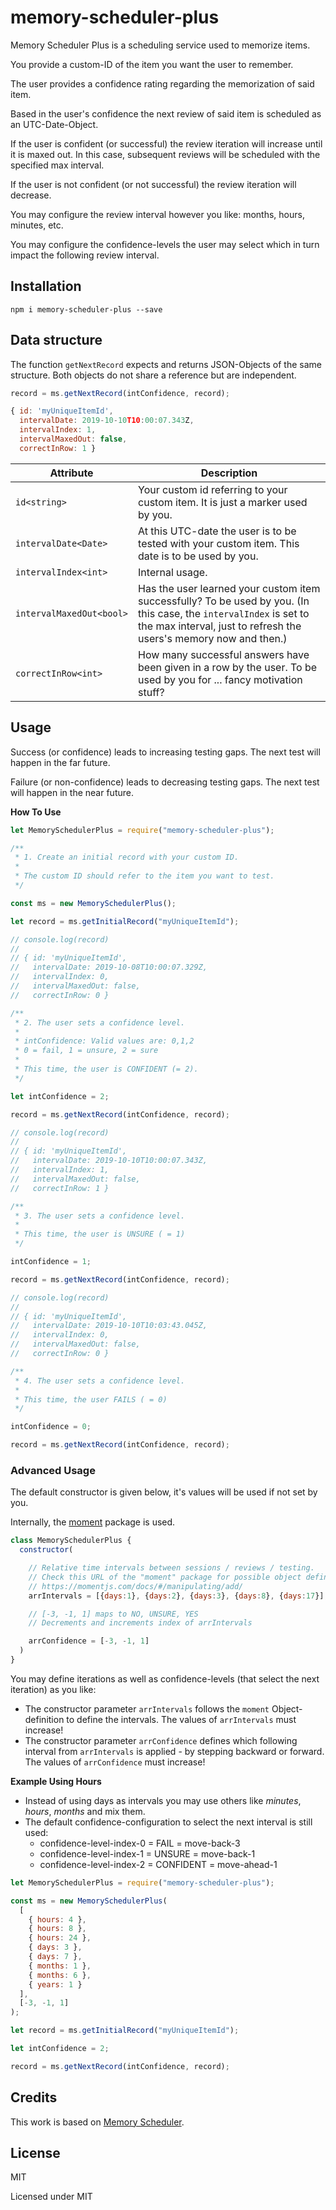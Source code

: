 # memory-scheduler-plus

Memory Scheduler Plus is a scheduling service used to memorize items.

You provide a custom-ID of the item you want the user to remember.

The user provides a confidence rating regarding the memorization of said item.

Based in the user's confidence the next review of said item is scheduled as an UTC-Date-Object.

If the user is confident (or successful) the review iteration will increase until it is maxed out. In this case, subsequent reviews will be scheduled with the specified max interval.

If the user is not confident (or not successful) the review iteration will decrease.

You may configure the review interval however you like: months, hours, minutes, etc.

You may configure the confidence-levels the user may select which in turn impact the following review interval.

## Installation

```shell
npm i memory-scheduler-plus --save
```

## Data structure

The function `getNextRecord` expects and returns JSON-Objects of the same structure. Both objects do not share a reference but are independent.

```javascript
record = ms.getNextRecord(intConfidence, record);
```

```javascript
{ id: 'myUniqueItemId',
  intervalDate: 2019-10-10T10:00:07.343Z,
  intervalIndex: 1,
  intervalMaxedOut: false,
  correctInRow: 1 }
```

| Attribute                | Description                                                                                                                                                                             |
| ------------------------ | --------------------------------------------------------------------------------------------------------------------------------------------------------------------------------------- |
| `id<string>`             | Your custom id referring to your custom item. It is just a marker used by you.                                                                                                          |
| `intervalDate<Date>`     | At this UTC-date the user is to be tested with your custom item. This date is to be used by you.                                                                                        |
| `intervalIndex<int>`     | Internal usage.                                                                                                                                                                         |
| `intervalMaxedOut<bool>` | Has the user learned your custom item successfully? To be used by you. (In this case, the `intervalIndex` is set to the max interval, just to refresh the users's memory now and then.) |
| `correctInRow<int>`      | How many successful answers have been given in a row by the user. To be used by you for ... fancy motivation stuff?                                                                     |

## Usage

Success (or confidence) leads to increasing testing gaps. The next test will happen in the far future.

Failure (or non-confidence) leads to decreasing testing gaps. The next test will happen in the near future.

**How To Use**

```javascript
let MemorySchedulerPlus = require("memory-scheduler-plus");

/**
 * 1. Create an initial record with your custom ID.
 *
 * The custom ID should refer to the item you want to test.
 */

const ms = new MemorySchedulerPlus();

let record = ms.getInitialRecord("myUniqueItemId");

// console.log(record)
//
// { id: 'myUniqueItemId',
//   intervalDate: 2019-10-08T10:00:07.329Z,
//   intervalIndex: 0,
//   intervalMaxedOut: false,
//   correctInRow: 0 }

/**
 * 2. The user sets a confidence level.
 *
 * intConfidence: Valid values are: 0,1,2
 * 0 = fail, 1 = unsure, 2 = sure
 *
 * This time, the user is CONFIDENT (= 2).
 */

let intConfidence = 2;

record = ms.getNextRecord(intConfidence, record);

// console.log(record)
//
// { id: 'myUniqueItemId',
//   intervalDate: 2019-10-10T10:00:07.343Z,
//   intervalIndex: 1,
//   intervalMaxedOut: false,
//   correctInRow: 1 }

/**
 * 3. The user sets a confidence level.
 *
 * This time, the user is UNSURE ( = 1)
 */

intConfidence = 1;

record = ms.getNextRecord(intConfidence, record);

// console.log(record)
//
// { id: 'myUniqueItemId',
//   intervalDate: 2019-10-10T10:03:43.045Z,
//   intervalIndex: 0,
//   intervalMaxedOut: false,
//   correctInRow: 0 }

/**
 * 4. The user sets a confidence level.
 *
 * This time, the user FAILS ( = 0)
 */

intConfidence = 0;

record = ms.getNextRecord(intConfidence, record);
```

### Advanced Usage

The default constructor is given below, it's values will be used if not set by you.

Internally, the [moment](https://momentjs.com/docs/#/manipulating/add/) package is used.

```javascript
class MemorySchedulerPlus {
  constructor(

    // Relative time intervals between sessions / reviews / testing.
    // Check this URL of the "moment" package for possible object definitions:
    // https://momentjs.com/docs/#/manipulating/add/
    arrIntervals = [{days:1}, {days:2}, {days:3}, {days:8}, {days:17}],

    // [-3, -1, 1] maps to NO, UNSURE, YES
    // Decrements and increments index of arrIntervals

    arrConfidence = [-3, -1, 1]
  )
}
```

You may define iterations as well as confidence-levels (that select the next iteration) as you like:

- The constructor parameter `arrIntervals` follows the `moment` Object-definition to define the intervals. The values of `arrIntervals` must increase!
- The constructor parameter `arrConfidence` defines which following interval from `arrIntervals` is applied - by stepping backward or forward. The values of `arrConfidence` must increase!

**Example Using Hours**

- Instead of using days as intervals you may use others like _minutes_, _hours_, _months_ and mix them.
- The default confidence-configuration to select the next interval is still used:
  - confidence-level-index-0 = FAIL = move-back-3
  - confidence-level-index-1 = UNSURE = move-back-1
  - confidence-level-index-2 = CONFIDENT = move-ahead-1

```javascript
let MemorySchedulerPlus = require("memory-scheduler-plus");

const ms = new MemorySchedulerPlus(
  [
    { hours: 4 },
    { hours: 8 },
    { hours: 24 },
    { days: 3 },
    { days: 7 },
    { months: 1 },
    { months: 6 },
    { years: 1 }
  ],
  [-3, -1, 1]
);

let record = ms.getInitialRecord("myUniqueItemId");

let intConfidence = 2;

record = ms.getNextRecord(intConfidence, record);
```

## Credits

This work is based on [Memory Scheduler](https://www.npmjs.com/package/memory-scheduler).

## License

MIT

Licensed under MIT
